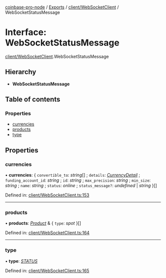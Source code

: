[coinbase-pro-node](../README.md) / [Exports](../modules.md) / [client/WebSocketClient](../modules/client_websocketclient.md) / WebSocketStatusMessage

# Interface: WebSocketStatusMessage

[client/WebSocketClient](../modules/client_websocketclient.md).WebSocketStatusMessage

## Hierarchy

* **WebSocketStatusMessage**

## Table of contents

### Properties

- [currencies](client_websocketclient.websocketstatusmessage.md#currencies)
- [products](client_websocketclient.websocketstatusmessage.md#products)
- [type](client_websocketclient.websocketstatusmessage.md#type)

## Properties

### currencies

• **currencies**: { `convertible_to`: *string*[] ; `details`: [*CurrencyDetail*](currency_currencyapi.currencydetail.md) ; `funding_account_id`: *string* ; `id`: *string* ; `max_precision`: *string* ; `min_size`: *string* ; `name`: *string* ; `status`: *online* ; `status_message?`: *undefined* \| *string*  }[]

Defined in: [client/WebSocketClient.ts:153](https://github.com/bennycode/coinbase-pro-node/blob/004782e/src/client/WebSocketClient.ts#L153)

___

### products

• **products**: [*Product*](product_productapi.product.md) & { `type`: *spot*  }[]

Defined in: [client/WebSocketClient.ts:164](https://github.com/bennycode/coinbase-pro-node/blob/004782e/src/client/WebSocketClient.ts#L164)

___

### type

• **type**: [*STATUS*](../enums/client_websocketclient.websocketresponsetype.md#status)

Defined in: [client/WebSocketClient.ts:165](https://github.com/bennycode/coinbase-pro-node/blob/004782e/src/client/WebSocketClient.ts#L165)
